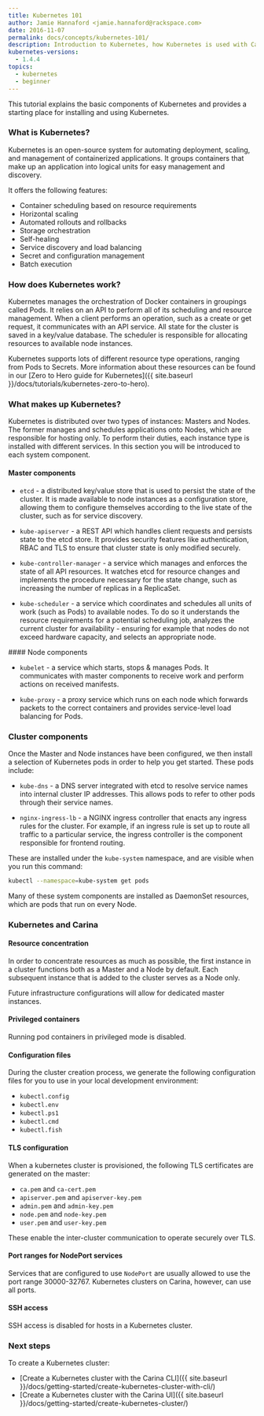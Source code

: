 ```yaml
---
title: Kubernetes 101
author: Jamie Hannaford <jamie.hannaford@rackspace.com>
date: 2016-11-07
permalink: docs/concepts/kubernetes-101/
description: Introduction to Kubernetes, how Kubernetes is used with Carina, and instructions on how to install and use
kubernetes-versions:
  - 1.4.4
topics:
  - kubernetes
  - beginner
---
```


This tutorial explains the basic components of Kubernetes and provides a starting place for installing and using Kubernetes.

### What is Kubernetes?

Kubernetes is an open-source system for automating deployment, scaling, and management of containerized applications. It groups containers that make up an application into logical units for easy management and discovery.

It offers the following features:

* Container scheduling based on resource requirements
* Horizontal scaling
* Automated rollouts and rollbacks
* Storage orchestration
* Self-healing
* Service discovery and load balancing
* Secret and configuration management
* Batch execution

### How does Kubernetes work?

Kubernetes manages the orchestration of Docker containers in groupings called Pods. It relies on an API to perform all of its scheduling and resource management. When a client performs an operation, such as a create or get request, it communicates with an API service. All state for the cluster is saved in a key/value database. The scheduler is responsible for allocating resources to available node instances.

Kubernetes supports lots of different resource type operations, ranging from Pods to Secrets. More information about these resources can be found in our [Zero to Hero guide for Kubernetes]({{ site.baseurl }}/docs/tutorials/kubernetes-zero-to-hero).

### What makes up Kubernetes?

Kubernetes is distributed over two types of instances: Masters and Nodes. The former manages and schedules applications onto Nodes, which are responsible for hosting only. To perform their duties, each instance type is installed with different services. In this section you will be
introduced to each system component.

#### Master components

* `etcd` - a distributed key/value store that is used to persist the state of the cluster. It is made available to node instances as a
configuration store, allowing them to configure themselves according to the live state of the cluster, such as for service discovery.

* `kube-apiserver` - a REST API which handles client requests and persists state to the etcd store. It provides security features like  authentication, RBAC and TLS to ensure that cluster state is only modified securely.

* `kube-controller-manager` - a service which manages and enforces the state of all API resources. It watches etcd for resource changes and implements the procedure necessary for the state change, such as increasing the number of replicas in a ReplicaSet.

* `kube-scheduler` - a service which coordinates and schedules all units of work (such as Pods) to available nodes. To do so it understands the resource requirements for a potential scheduling job, analyzes the current cluster for availability - ensuring for example that nodes do not exceed hardware capacity, and selects an appropriate node.

#### Node components

* `kubelet` - a service which starts, stops & manages Pods. It communicates with master components to receive work and perform actions on received manifests.

* `kube-proxy` - a proxy service which runs on each node which forwards packets to the correct containers and provides service-level load balancing for Pods.

### Cluster components

Once the Master and Node instances have been configured, we then install a
selection of Kubernetes pods in order to help you get started. These pods
include:

* `kube-dns` - a DNS server integrated with etcd to resolve service names into internal cluster IP addresses. This allows pods to refer to other pods through their service names.

* `nginx-ingress-lb` - a NGINX ingress controller that enacts any ingress rules for the cluster. For example, if an ingress rule is set up to route all traffic to a particular service, the ingress controller is the component responsible for frontend routing.

These are installed under the `kube-system` namespace, and are visible when you
run this command:

```bash
kubectl --namespace=kube-system get pods
```

Many of these system components are installed as DaemonSet resources, which
are pods that run on every Node.

### Kubernetes and Carina

#### Resource concentration

In order to concentrate resources as much as possible, the first instance in
a cluster functions both as a Master and a Node by default. Each subsequent
instance that is added to the cluster serves as a Node only.

Future infrastructure configurations will allow for dedicated master instances.

#### Privileged containers

Running pod containers in privileged mode is disabled.

#### Configuration files

During the cluster creation process, we generate the following configuration
files for you to use in your local development environment:

- `kubectl.config`
- `kubectl.env`
- `kubectl.ps1`
- `kubectl.cmd`
- `kubectl.fish`

#### TLS configuration

When a kubernetes cluster is provisioned, the following TLS certificates are
generated on the master:

- `ca.pem` and `ca-cert.pem`
- `apiserver.pem` and `apiserver-key.pem`
- `admin.pem` and `admin-key.pem`
- `node.pem` and `node-key.pem`
- `user.pem` and `user-key.pem`

These enable the inter-cluster communication to operate securely over TLS.

#### Port ranges for NodePort services

Services that are configured to use `NodePort` are usually allowed to use the port range 30000-32767. Kubernetes clusters on Carina, however, can use all ports.

#### SSH access

SSH access is disabled for hosts in a Kubernetes cluster.

### Next steps

To create a Kubernetes cluster:

* [Create a Kubernetes cluster with the Carina CLI]({{ site.baseurl }}/docs/getting-started/create-kubernetes-cluster-with-cli/)
* [Create a Kubernetes cluster with the Carina UI]({{ site.baseurl }}/docs/getting-started/create-kubernetes-cluster/)
